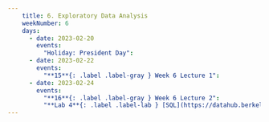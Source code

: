 ```yaml
---
    title: 6. Exploratory Data Analysis
    weekNumber: 6
    days:
      - date: 2023-02-20
        events:
          "Holiday: President Day":
      - date: 2023-02-22
        events:
          "**15**{: .label .label-gray } Week 6 Lecture 1":
      - date: 2023-02-24
        events:
          "**16**{: .label .label-gray } Week 6 Lecture 2":
          "**Lab 4**{: .label .label-lab } [SQL](https://datahub.berkeley.edu/)":         
---
```

